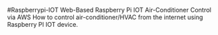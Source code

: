 #Raspberrypi-IOT
Web-Based Raspberry Pi IOT Air-Conditioner Control via AWS
How to control air-conditioner/HVAC from the internet using Raspberry PI IOT device.
